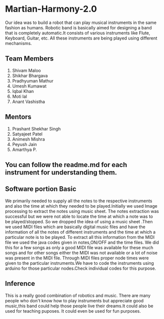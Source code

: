 # Martian-Harmony-2.0
Our idea was to build a robot that can play musical instruments in the same fashion as humans.
Robotic band is basically aimed for designing a band that is completely automatic.It consists of various instruments like Flute, Keyboard, Guitar, etc. All these instruments are being played using different mechanisms.
## Team Members
1. Shivam Maloo
2. Shikhar Bhargava
3. Pradhyuman Mathur
4. Umesh Kumawat
5. Iqbal Khan
6. Moti lal
7. Anant Vashistha
## Mentors
1. Prashant Shekhar Singh
2. Satyajeet Patel
3. Animesh Mishra
4. Peyush Jain
5. Amarthya P.
## You can follow the readme.md for each instrument for understanding them.
## Software portion Basic

We primarily needed to supply all the notes to the respective instruments and also the time at which they needed to be played.Initially we used Image processing to extract the notes using music sheet. The notes extraction was successful but we were not able to locate the time at which a note was to be played/stopped. So we dropped the idea of using a music sheet .Then we used MIDI files which are basically digital music files and have the information of all the notes of different instruments and the time at which a particular note is to be played. To extract all this information from the MIDI file we used the java codes given in notes,ON/OFF and the time files. We did this for a few songs as only a good MIDI file was available for these much songs and for other songs either the MIDI was not available or a lot of noise was present in the MIDI file.
Through MIDI files proper node times were given to the particular instruments.We have to code the instruments using arduino for those particular nodes.Check individual codes for this purpose.

 
## Inference
This is a really good combination of robotics and music.
There are many people who don't know how to play instruments but appreciate good music,this band could help those people live their dreams.It could also be used for teaching puposes. It could even be used for fun purposes.
